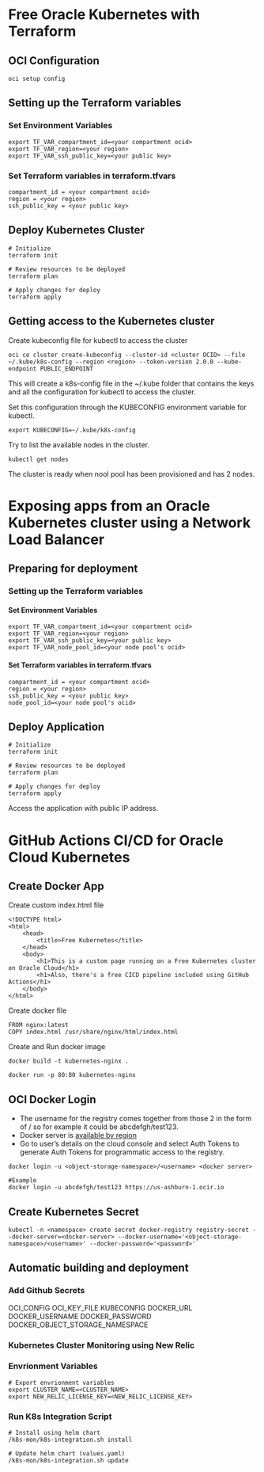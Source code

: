 # Free Oracle Kubernetes with Terraform

## OCI Configuration
```
oci setup config
```

## Setting up the Terraform variables

### Set Environment Variables
```
export TF_VAR_compartment_id=<your compartment ocid>
export TF_VAR_region=<your region>
export TF_VAR_ssh_public_key=<your public key>
```

### Set Terraform variables in terraform.tfvars
```
compartment_id = <your compartment ocid>
region = <your region>
ssh_public_key = <your public key>
```

## Deploy Kubernetes Cluster
```
# Initialize
terraform init

# Review resources to be deployed
terraform plan

# Apply changes for deploy
terraform apply
```


## Getting access to the Kubernetes cluster

Create kubeconfig file for kubectl to access the cluster
```
oci ce cluster create-kubeconfig --cluster-id <cluster OCID> --file ~/.kube/k8s-config --region <region> --token-version 2.0.0 --kube-endpoint PUBLIC_ENDPOINT
```

This will create a k8s-config file in the ~/.kube folder that contains the keys and all the configuration for kubectl to access the cluster.

Set this configuration through the KUBECONFIG environment variable for kubectl.

```
export KUBECONFIG=~/.kube/k8s-config
```

Try to list the available nodes in the cluster.

```
kubectl get nodes
```

The cluster is ready when nool pool has been provisioned and has 2 nodes.


# Exposing apps from an Oracle Kubernetes cluster using a Network Load Balancer 

## Preparing for deployment

### Setting up the Terraform variables

#### Set Environment Variables
```
export TF_VAR_compartment_id=<your compartment ocid>
export TF_VAR_region=<your region>
export TF_VAR_ssh_public_key=<your public key>
export TF_VAR_node_pool_id=<your node pool's ocid>
```

#### Set Terraform variables in terraform.tfvars
```
compartment_id = <your compartment ocid>
region = <your region>
ssh_public_key = <your public key>
node_pool_id=<your node pool's ocid>
```

## Deploy Application
```
# Initialize
terraform init

# Review resources to be deployed
terraform plan

# Apply changes for deploy
terraform apply
```

Access the application with public IP address.


# GitHub Actions CI/CD for Oracle Cloud Kubernetes

## Create Docker App

Create custom index.html file
```
<!DOCTYPE html>
<html>
    <head>
        <title>Free Kubernetes</title>
    </head>
    <body>
        <h1>This is a custom page running on a Free Kubernetes cluster on Oracle Cloud</h1>
        <h1>Also, there's a free CICD pipeline included using GitHub Actions</h1>
    </body>
</html>
```

Create docker file
```
FROM nginx:latest
COPY index.html /usr/share/nginx/html/index.html
```

Create and Run docker image
```
docker build -t kubernetes-nginx .

docker run -p 80:80 kubernetes-nginx
```

## OCI Docker Login

- The username for the registry comes together from those 2 in the form of <object-storage-namespace>/<username> so for example it could be abcdefgh/test123.
- Docker server is [available by region](https://docs.oracle.com/en-us/iaas/Content/Registry/Concepts/registryprerequisites.htm#Preparing_for_Registry)
- Go to user’s details on the cloud console and select Auth Tokens to generate Auth Tokens for programmatic access to the registry.

```
docker login -u <object-storage-namespace>/<username> <docker server>

#Example
docker login -u abcdefgh/test123 https://us-ashburn-1.ocir.io
```

## Create Kubernetes Secret

```
kubectl -n <namespace> create secret docker-registry registry-secret --docker-server=<docker-server> --docker-username='<object-storage-namespace>/<username>' --docker-password='<password>'
```

## Automatic building and deployment

### Add Github Secrets
OCI_CONFIG
OCI_KEY_FILE
KUBECONFIG
DOCKER_URL
DOCKER_USERNAME
DOCKER_PASSWORD
DOCKER_OBJECT_STORAGE_NAMESPACE


### Kubernetes Cluster Monitoring using New Relic

### Envrionment Variables
```
# Export envrionment variables
export CLUSTER_NAME=<CLUSTER_NAME>
export NEW_RELIC_LICENSE_KEY=<NEW_RELIC_LICENSE_KEY> 
```

### Run K8s Integration Script 
```
# Install using helm chart
/k8s-mon/k8s-integration.sh install

# Update helm chart (values.yaml)
/k8s-mon/k8s-integration.sh update
```